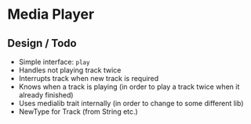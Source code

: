 # Media Player

## Design / Todo

* Simple interface: `play`
* Handles not playing track twice
* Interrupts track when new track is required
* Knows when a track is playing (in order to play a track twice when it already finished)
* Uses medialib trait internally (in order to change to some different lib)
* NewType for Track (from String etc.)